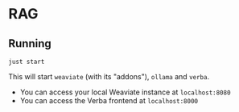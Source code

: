 # RAG

## Running

```shell
just start
```

This will start `weaviate` (with its "addons"), `ollama` and `verba`.

- You can access your local Weaviate instance at `localhost:8080`
- You can access the Verba frontend at `localhost:8000`

